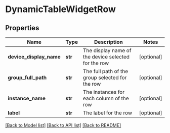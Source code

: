 # DynamicTableWidgetRow

## Properties
Name | Type | Description | Notes
------------ | ------------- | ------------- | -------------
**device_display_name** | **str** | The display name of the device selected for the row | [optional] 
**group_full_path** | **str** | The full path of the group selected for the row | [optional] 
**instance_name** | **str** | The instances for each column of the row | [optional] 
**label** | **str** | The label for the row | [optional] 

[[Back to Model list]](../README.md#documentation-for-models) [[Back to API list]](../README.md#documentation-for-api-endpoints) [[Back to README]](../README.md)


